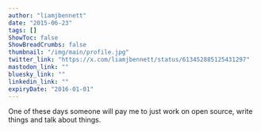 ```yaml
---
author: "liamjbennett"
date: "2015-06-23"
tags: []
ShowToc: false
ShowBreadCrumbs: false
thumbnail: "/img/main/profile.jpg"
twitter_link: "https://x.com/liamjbennett/status/613452885125431297"
mastodon_link: ""
bluesky_link: ""
linkedin_link: ""
expiryDate: "2016-01-01"
---
```


One of these days someone will pay me to just work on open source, write things and talk about things.

